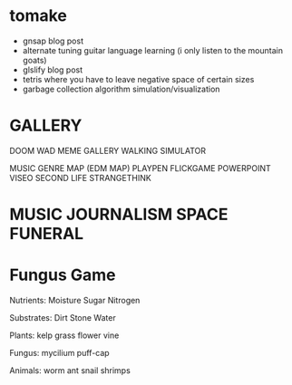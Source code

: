 # tomake

- gnsap blog post
- alternate tuning guitar language learning    (i only listen to the mountain goats)
- glslify blog post
- tetris where you have to leave negative space of certain sizes
- garbage collection algorithm simulation/visualization


GALLERY
======
DOOM WAD 
MEME GALLERY
WALKING SIMULATOR

MUSIC GENRE MAP
(EDM MAP)
PLAYPEN
FLICKGAME
POWERPOINT
VISEO
SECOND LIFE
STRANGETHINK

MUSIC JOURNALISM
SPACE FUNERAL
=====

Fungus Game
====


Nutrients:
Moisture
Sugar
Nitrogen


Substrates:
Dirt
Stone
Water

Plants:
kelp
grass
flower
vine

Fungus:
mycilium
puff-cap


Animals:
worm
ant
snail
shrimps

